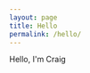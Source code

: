 ```yaml
---
layout: page
title: Hello
permalink: /hello/
---
```


Hello, I'm Craig

<!--
Hey I'm Craig

Feel free to say hello any time :)

TWITTER FOLLOW BUTTONS

Find me on Twitter rambling about things and I sometime also share on Linkedin

Somewhere else? Behold, the [list of places you can find me on the web]

Contact form here for
or send to my@email
-->
